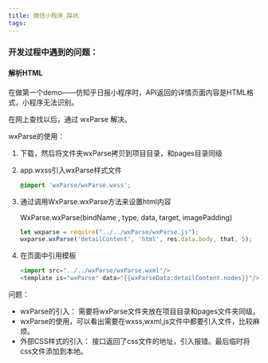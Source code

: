 ```yaml
---
title: 微信小程序_踩坑
tags:
---
```

### 开发过程中遇到的问题：

#### 解析HTML

在做第一个demo——仿知乎日报小程序时，API返回的详情页面内容是HTML格式，小程序无法识别。

在网上查找以后，通过 wxParse 解决。

wxParse的使用：

1. 下载，然后将文件夹wxParse拷贝到项目目录，和pages目录同级
2. app.wxss引入wxParse样式文件

	``` css
	@import 'wxParse/wxParse.wxss';
	```
	
3. 通过调用WxParse.wxParse方法来设置html内容

	WxParse.wxParse(bindName , type, data, target, imagePadding)

	``` js
	let wxparse = require("../../wxParse/wxParse.js");
	wxparse.wxParse('detailContent', 'html', res.data.body, that, 5);
	```
	
4. 在页面中引用模板

	``` js
	<import src="../../wxParse/wxParse.wxml"/>
	<template is="wxParse" data="{{wxParseData:detailContent.nodes}}"/>
	```

问题：

* wxParse的引入： 需要将wxParse文件夹放在项目目录和pages文件夹同级。
* wxParse的使用，可以看出需要在wxss,wxml,js文件中都要引入文件，比较麻烦。
* 外部CSS样式的引入： 接口返回了css文件的地址，引入报错。最后临时将css文件添加到本地。

